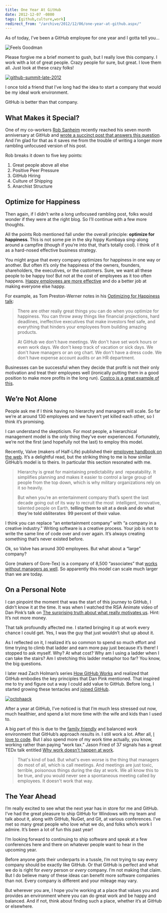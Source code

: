 ```yaml
---
title: One Year At GitHub
date: 2012-12-07 -0800
tags: [github,culture,work]
redirect_from: "/archive/2012/12/06/one-year-at-github.aspx/"
---
```


As of today, I’ve been a GitHub employee for one year and I gotta tell
you…

![Feels
Goodman](https://haacked.com/images/haacked_com/WindowsLiveWriter/cde4ace51f3b_117EC/feels-goodman_3.jpg "Actor John Goodman has fun during an interview on the field at Busch Stadium before a game between the Cincinnati Reds and the St. Louis Cardinals in St. Louis on  June 7, 2006. (UPI Photo/Bill Greenblatt)")

Please forgive me a brief moment to gush, but I really love this
company. I  work with a lot of great people. Crazy people for sure, but
great. I love them all. Just look at these crazy folks!

[![github-summit-late-2012](https://haacked.com/images/haacked_com/WindowsLiveWriter/cde4ace51f3b_117EC/github-summit-late-2012_thumb.jpg "github-summit-late-2012")](https://haacked.com/images/haacked_com/WindowsLiveWriter/cde4ace51f3b_117EC/github-summit-late-2012_2.jpg)

I once told a friend that I’ve long had the idea to start a company that
would be my ideal work environment.

GitHub is better than that company.

What Makes it Special?
----------------------

One of my co-workers [Rob
Sanheim](http://robsanheim.com/ "Rob Sanheim's Blog") recently reached
his seven month anniversary at GitHub and [wrote a succinct post that
answers this
question](http://robsanheim.com/2012/11/27/seven-months-at-github/ "Seven Months").
And I’m glad for that as it saves me from the trouble of writing a
longer more rambling unfocused version of his post.

Rob breaks it down to five key points:

1.  Great people above all else
2.  Positive Peer Pressure
3.  GitHub Hiring
4.  Culture of Shipping
5.  Anarchist Structure

Optimize for Happiness
----------------------

Then again, if I didn’t write a long unfocused rambling post, folks
would wonder if they were at the right blog. So I’ll continue with a few
more thoughts.

All the points Rob mentioned fall under the overall principle:
**optimize for happiness**. This is not some pie in the sky hippy
Kumbaya sing-along around a campfire (though if you’re into that, that’s
totally cool). I think of it as a hard-nosed effective business
strategy.

You might argue that every company optimizes for happiness in one way or
another. But often it’s only the happiness of the owners, founders,
shareholders, the executives, or the customers. Sure, we want all these
people to be happy too! But not at the cost of employees as it too often
happens. [Happy employees are more
effective](http://www.forbes.com/sites/stevecooper/2012/07/30/make-more-money-by-making-your-employees-happy/ "Make more money by making your employees happy")
and do a better job at making everyone else happy.

For example, as Tom Preston-Werner notes in his [Optimizing for
Happiness
talk](http://tom.preston-werner.com/2010/10/18/optimize-for-happiness.html "Optimizing for Happiness"):

> There are other really great things you can do when you optimize for
> happiness. You can throw away things like financial projections, hard
> deadlines, ineffective executives that make investors feel safe, and
> everything that hinders your employees from building amazing products.
>
> At GitHub we don't have meetings. We don't have set work hours or even
> work days. We don't keep track of vacation or sick days. We don't have
> managers or an org chart. We don't have a dress code. We don't have
> expense account audits or an HR department.

Businesses can be successful when they decide that profit is not their
only motivation and treat their employees well (ironically putting them
in a good position to make more profits in the long run). [Costco is a
great example of
this](http://www.nytimes.com/2005/07/17/business/yourmoney/17costco.html?pagewanted=all "How Costco Became the Anti-Wal-Mart").

We’re Not Alone
---------------

People ask me if I think having no hierarchy and managers will scale. So
far we’re at around 130 employees and we haven’t yet killed each other,
so I think it’s promising.

I can understand the skepticism. For most people, a hierarchical
management model is the only thing they’ve ever experienced.
Fortunately, we’re not the first (and hopefully not the last) to employ
this model.

Recently, Valve (makers of Half-Life) published their [employee handbook
on the
web](http://www.valvesoftware.com/company/Valve_Handbook_LowRes.pdf "Employee Handbook").
It’s a delightful read, but the striking thing to me is how similar
GitHub’s model is to theirs. In particular this section resonated with
me.

> Hierarchy is great for maintaining predictability and  repeatability.
> It simplifies planning and makes it easier to control a large group of
> people from the top down, which is why military organizations rely on
> it so heavily.
>
> But when you’re an entertainment company that’s spent the last decade
> going out of its way to recruit the most  intelligent, innovative,
> talented people on Earth, **telling them to sit at a desk and do what
> they’re told obliterates  99 percent of their value**.

I think you can replace “an entertainment company” with “a company in a
creative industry.” Writing software is a creative process. Your job is
not to write the same line of code over and over again. It’s always
creating something that’s never existed before.

Ok, so Valve has around 300 employees. But what about a “large” company?

Gore (makers of Gore-Tex) is a company of 8,500 “associates” that [works
without managers as
well](http://www.guardian.co.uk/business/2008/nov/02/gore-tex-textiles-terri-kelly "Gore-Tex gets made without managers").
So apparently this model can scale much larger than we are today.

On a Personal Note
------------------

I can pinpoint the moment that was the start of this journey to GitHub,
I didn’t know it at the time. It was when I watched the RSA Animate
video of Dan Pink’s talk on [The surprising truth about what really
motivates
us](http://vimeo.com/15488784 "The surprising truth about what really motivates us").
Hint: It’s not more money.

That talk profoundly affected me. I started bringing it up at work every
chance I could get. Yes, I was the guy that just wouldn’t shut up about
it.

As I reflected on it, I realized it’s so common to spend so much effort
and time trying to climb that ladder and earn more pay just because it’s
there! I stopped to ask myself. Why? At what cost? Why am I using a
ladder when I can take the stairs? Am I stretching this ladder metaphor
too far? You know, the big questions.

I later read Zach Holman’s series [How GitHub
Works](http://zachholman.com/posts/how-github-works/ "How GitHub Works")
and realized that GitHub embodies the key principles that Dan Pink
mentioned. That inspired me to try and figure out a way I could add
value to GitHub. Before long, I started growing these tentacles and
[joined
GitHub](https://haacked.com/archive/2011/12/07/hello-github.aspx "Hello GitHub").

[![octohaack](https://haacked.com/images/haacked_com/WindowsLiveWriter/cde4ace51f3b_117EC/octohaack_thumb.jpg "octohaack")](https://haacked.com/images/haacked_com/WindowsLiveWriter/cde4ace51f3b_117EC/octohaack_2.jpg)

After a year at GitHub, I’ve noticed is that I’m much less stressed out
now, much healthier, and spend a lot more time with the wife and kids
than I used to.

A big part of this is due to the [family
friendly](https://github.com/blog/1242-octokittens-everywhere "Octokittens everywhere")
and balanced work environment that GitHub’s approach results in. I still
work a lot. After all, [I love to
code](https://haacked.com/archive/2008/12/29/i-love-to-code.aspx "I love to code").
But I also spend more of my work time actually, you know, working rather
than paying “work tax.” Jason Fried of 37 signals has a great TEDx talk
entitled [Why work doesn’t happen at
work](http://www.ted.com/talks/jason_fried_why_work_doesn_t_happen_at_work.html "Why work doesn't happen at work").

> That's kind of bad. But what's even worse is the thing that managers
> do most of all, which is call meetings. And meetings are just toxic,
> terrible, poisonous things during the day at work. We all know this to
> be true, and you would never see a spontaneous meeting called by
> employees. It doesn't work that way.

The Year Ahead
--------------

I’m really excited to see what the next year has in store for me and
GitHub. I’ve had the great pleasure to ship GitHub for Windows with my
team and talk about it, along with GitHub, NuGet, and Git, at various
conferences. I’ve met so many great people who love what we do, and
folks who’s work I admire. It’s been a lot of fun this past year!

I’m looking forward to continuing to ship software and speak at a few
conferences here and there on whatever people want to hear in the
upcoming year.

Before anyone gets their underparts in a tussle, I’m not trying to say
every company should be exactly like GitHub. Or that GitHub is perfect
and what we do is right for *every* person or *every* company. I’m not
making that claim. But I do believe many of these ideas can benefit more
software companies than not. Every company is different and your mileage
may vary.

But wherever you are, I hope you’re working at a place that values you
and provides an environment where you can do great work and be happy and
balanced. And if not, think about finding such a place, whether it’s at
GitHub or elsewhere.

